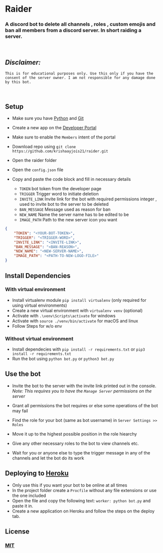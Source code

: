 # Raider

### A discord bot to delete all channels , roles , custom emojis and ban all members from a discord server. In short raiding a server.

<br>

## *Disclaimer:*
```This is for educational purposes only. Use this only if you have the consent of the server owner. I am not responsible for any damage done by this bot.```

<br>

## Setup
- Make sure you have [Python](https://www.python.org/) and [Git](https://git-scm.com/)
- Create a new app on the [Developer Portal](https://discord.com/developers/applications)
- Make sure to enable the `Members` intent of the portal
- Download repo using `git clone https://github.com/krishaayjois21/raider.git`

- Open the raider folder 
- Open the `config.json` file
- Copy and paste the code block and fill in necessary details
    - `TOKEN` bot token from the developer page
    - `TRIGGER` Trigger word to initiate deletion
    - `INVITE_LINK` Invite link for the bot with required permissions integer , used to invite bot to the server to be deleted
    - `BAN_MESSAGE` Message used as reason for ban
    - `NEW_NAME` Name the server name has to be edited to be
    - `IMAGE_PATH` Path to the new server icon you want
```json
{
    "TOKEN": "<YOUR-BOT-TOKEN>",
    "TRIGGER": "<TRIGGER-WORD>",
    "INVITE_LINK": "<INVITE-LINK>",
    "BAN_MESSAGE": "<BAN-REASON>",
    "NEW_NAME": "<NEW-SERVER-NAME>",
    "IMAGE_PATH": "<PATH-TO-NEW-LOGO-FILE>"
}
```

## Install Dependencies
### With virtual environment
- Install virtualenv module `pip install virtualenv` (only required for using virtual environments)
- Create a new virtual environment with `virtualenv venv` (optional)
- Activate with `.\venv\Scripts\activate` for windows
- Activate with `source ./venv/bin/activate` for macOS and linux
- Follow Steps for w/o env

### Without virtual environment
- Install dependecies with `pip install -r requirements.txt` or `pip3 install -r requirements.txt`
- Run the bot using `python bot.py` or `python3 bot.py`

## Use the bot
- Invite the bot to the server with the invite link printed out in the console. *Note: This requires you to have the `Manage Server` permissions on the server* 

- Grant all permissions the bot requires or else some operations of the bot may fail

- Find the role for your bot (same as bot username) in `Server Settings >> Roles`

- Move it up to the highest possible position in the role hiearchy

- Give any other necessary roles to the bot to view channels etc.

- Wait for you or anyone else to type the trigger message in any of the channels and let the bot do its work

## Deploying to [Heroku](https://heroku.com)
- Only use this if you want your bot to be online at all times
- In the project folder create a `Procfile` without any file extensions or use the one included
- Open the file and copy the following text: `worker: python bot.py` and paste it in.
- Create a new application on Heroku and follow the steps on the deploy tab.


## License
### [MIT](https://choosealicense.com/licenses/mit/) 

